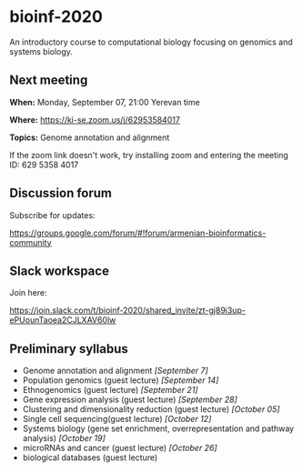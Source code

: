 # bioinf-2020
An introductory course to computational biology focusing on genomics and systems biology. 

## Next meeting 

**When:** Monday, September 07, 21:00 Yerevan time

**Where:** https://ki-se.zoom.us/j/62953584017 

**Topics:** Genome annotation and alignment


If the zoom link doesn't work, try installing zoom and entering the meeting ID: 629 5358 4017

## Discussion forum

Subscribe for updates: 

https://groups.google.com/forum/#!forum/armenian-bioinformatics-community 

## Slack workspace 

Join here:

https://join.slack.com/t/bioinf-2020/shared_invite/zt-gj89i3up-ePUounTaoea2CJLXAV60lw 

## Preliminary syllabus
- Genome annotation and alignment *[September 7]*
- Population genomics (guest lecture) *[September 14]*
- Ethnogenomics (guest lecture) *[September 21]*
- Gene expression analysis (guest lecture) *[September 28]*
- Clustering and dimensionality reduction (guest lecture) *[October 05]*
- Single cell sequencing(guest lecture) *[October 12]*
- Systems biology (gene set enrichment, overrepresentation and pathway analysis) *[October 19]*
- microRNAs and cancer (guest lecture) *[October 26]*
- biological databases (guest lecture)
